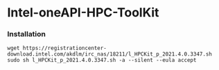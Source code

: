 # Intel-oneAPI-HPC-ToolKit

### Installation
```
wget https://registrationcenter-download.intel.com/akdlm/irc_nas/18211/l_HPCKit_p_2021.4.0.3347.sh
sudo sh l_HPCKit_p_2021.4.0.3347.sh -a --silent --eula accept
```
